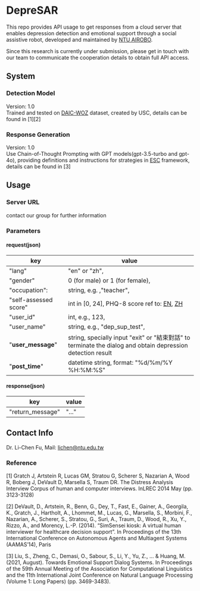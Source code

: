 # DepreSAR
This repo provides API usage to get responses from a cloud server that enables depression detection and emotional support through a social assistive robot, developed and maintained by [NTU AIROBO](http://ai.robo.ntu.edu.tw/).

Since this research is currently under submission, please get in touch with our team to communicate the cooperation details to obtain full API access.


## System

### Detection Model 
Version: 1.0 <br>
Trained and tested on [DAIC-WOZ](https://dcapswoz.ict.usc.edu/) dataset, created by USC, details can be found in [1][2]

### Response Generation
Version: 1.0 <br>
Use Chain-of-Thought Prompting with GPT models(gpt-3.5-turbo and gpt-4o), providing definitions and instructions for strategies in [ESC](https://github.com/thu-coai/Emotional-Support-Conversation) framework, details can be found in [3]

## Usage
### Server URL
contact our group for further information

### Parameters
#### request(json)

|  key  |    value    |  
|-------|-------------|
|"lang"| "en" or "zh", |
|"gender"| 0 (for male) or 1 (for female),|
|"occupation":| string, e.g. ,"teacher", |
|"self-assessed score"| int in \[0, 24\], PHQ-8 score ref to: [EN](https://www.childrenshospital.org/sites/default/files/2022-03/PHQ-8.pdf), [ZH](https://www.depression.org.tw/detection/index_04.asp)  |
|"user_id"| int, e.g., 123,|
|"user_name"| string, e.g., "dep_sup_test", |
|"**user_message**"| string, specially input "exit" or "結束對話" to terminate the dialog and obtain depression detection result |
|"**post_time**"| datetime string, format: "%d/%m/%Y %H:%M:%S"|

#### response(json)

|  key  |    value    |  
|-------|-------------|
|"return_message"|"..."|

## Contact Info
Dr. Li-Chen Fu, Mail: <lichen@ntu.edu.tw>


### Reference
[1] Gratch J, Artstein R, Lucas GM, Stratou G, Scherer S, Nazarian A, Wood R, Boberg J, DeVault D, Marsella S, Traum DR. The Distress Analysis Interview Corpus of human and computer interviews. InLREC 2014 May (pp. 3123-3128)

[2] DeVault, D., Artstein, R., Benn, G., Dey, T., Fast, E., Gainer, A., Georgila, K., Gratch, J., Hartholt, A., Lhommet, M., Lucas, G., Marsella, S., Morbini, F., Nazarian, A., Scherer, S., Stratou, G., Suri, A., Traum, D., Wood, R., Xu, Y., Rizzo, A., and Morency, L.-P. (2014). “SimSensei kiosk: A virtual human interviewer for healthcare decision support”. In Proceedings of the 13th International Conference on Autonomous Agents and Multiagent Systems (AAMAS’14), Paris

[3] Liu, S., Zheng, C., Demasi, O., Sabour, S., Li, Y., Yu, Z., ... & Huang, M. (2021, August). Towards Emotional Support Dialog Systems. In Proceedings of the 59th Annual Meeting of the Association for Computational Linguistics and the 11th International Joint Conference on Natural Language Processing (Volume 1: Long Papers) (pp. 3469-3483).
